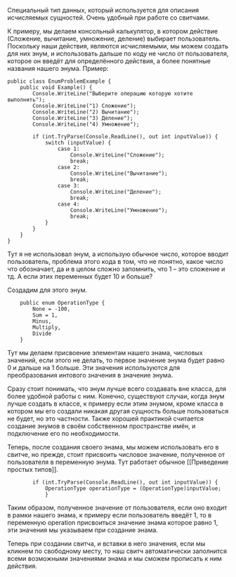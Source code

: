 Специальный тип данных, который используется для описания исчисляемых сущностей. Очень удобный при работе со свитчами.

К примеру, мы делаем консольный калькулятор, в котором действие (Сложение, вычитание, умножение, деление) выбирает пользователь. Поскольку наши действия, являются исчисляемыми, мы можем создать для них энум, и использовать дальше по коду не число от пользователя, которое он введёт для определённого действия, а более понятные названия нашего энума. Пример:

```Csharp
public class EnumProblemExample {
    public void Example() {
        Console.WriteLine("Выберите операцию которую хотите выполнить");
        Console.WriteLine("1) Сложение");
        Console.WriteLine("2) Вычитание");
        Console.WriteLine("3) Деление");
        Console.WriteLine("4) Умножение");

        if (int.TryParse(Console.ReadLine(), out int inputValue)) {
            switch (inputValue) {
                case 1:
                    Console.WriteLine("Сложение");
                    break;
                case 2:
                    Console.WriteLine("Вычитание");
                    break;
                case 3:
                    Console.WriteLine("Деление");
                    break;
                case 4:
                    Console.WriteLine("Умножение");
                    break;
            }
        }
    }
}
```

Тут я не использовал энум, а использую обычное число, которое вводит пользователь, проблема этого кода в том, что не понятно, какое число что обозначает, да и в целом сложно запомнить, что 1 – это сложение и тд. А если этих переменных будет 10 и больше?

Создадим для этого энум.
```Csharp
    public enum OperationType {
        None = -100,
        Sum = 1,
        Minus,
        Multiply,
        Divide
    }
```

Тут мы делаем присвоение элементам нашего энама, числовых значений, если этого не делать, то первое значение энума будет равно 0 и дальше на 1 больше. Эти значения используются для преобразования интового значения в значение энума.

Сразу стоит понимать, что энум лучше всего создавать вне класса, для более удобной работы с ним. Конечно, существуют случаи, когда энум лучше создать в классе, к примеру если этим энумом, кроме класса в котором мы его создали никакая другая сущность больше пользоваться не будет, но это частности. Также хорошей практикой считается создание энумов в своём собственном пространстве имён, и подключение его по необходимости.

Теперь, после создания своего энама, мы можем использовать его в свитче, но прежде, стоит присвоить числовое значение, полученное от пользователя в переменную энума. Тут работает обычное [[Приведение простых типов]].

```Csharp
        if (int.TryParse(Console.ReadLine(), out int inputValue)) {
            OperationType operationType = (OperationType)inputValue;
            }
```

Таким образом, полученное значение от пользователя, если оно входит в рамки нашего энама, к примеру если пользователь введёт 1, то в переменную operation присвоиться значение энама которое равно 1, эти значения мы указываем при создание энама.

Теперь при создании свитча, и вставки в него значения, если мы кликнем по свободному месту, то наш свитч автоматически заполнится всеми возможными значениями энама и мы сможем прописать к ним действия.
